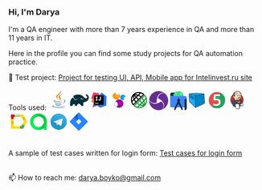 ### Hi, I'm Darya
I'm a QA engineer with more than 7 years experience in QA and more than 11 years in IT.

Here in the profile you can find some study projects for QA automation practice.

:link: Test project: <a target="_blank" href="https://github.com/dboyko-qa/diploma_project">Project for testing UI, API, Mobile app for Intelinvest.ru site</a></br></br>
Tools used:
![This is an image](/icons/Java.png)![This is an image](/icons/Gradle.png)![This is an image](/icons/Intelij_IDEA.png)![This is an image](/icons/Selenide.png)![This is an image](/icons/Rest-Assured.png)![This is an image](/icons/appium.png) ![This is an image](/icons/androidstudio.png)![This is an image](/icons/Selenoid.png)![This is an image](/icons/JUnit5.png)![This is an image](/icons/Jenkins.png)![This is an image](/icons/Allure_Report.png)![This is an image](/icons/AllureTestOps.png)![This is an image](/icons/Telegram.png)![This is an image](/icons/Jira.png)</br></br>

A sample of test cases written for login form: <a target="_blank" href="https://github.com/dboyko-qa/Sample_test_cases_list_for_login_form">Test cases for login form</a></br></br>

📫 How to reach me: darya.boyko@gmail.com

<!--
**dboyko-qa/dboyko-qa** is a ✨ _special_ ✨ repository because its `README.md` (this file) appears on your GitHub profile.

Here are some ideas to get you started:

- 🔭 I’m currently working on ...
- 🌱 I’m currently learning ...
- 👯 I’m looking to collaborate on ...
- 🤔 I’m looking for help with ...
- 💬 Ask me about ...
- 📫 How to reach me: ...
- 😄 Pronouns: ...
- ⚡ Fun fact: ...
-->
